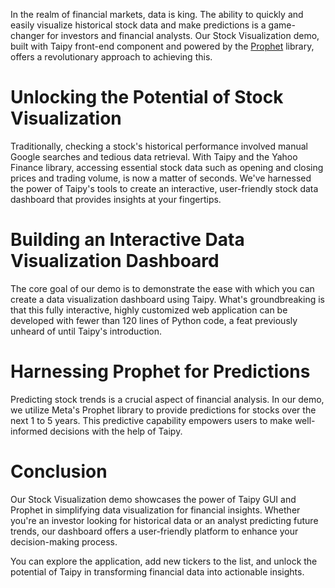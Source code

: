 In the realm of financial markets, data is king. The ability to quickly and easily visualize 
historical stock data and make predictions is a game-changer for investors and financial 
analysts. Our Stock Visualization demo, built with Taipy front-end component and powered by the 
[Prophet](https://facebook.github.io/prophet/docs/quick_start.html) library, offers a 
revolutionary approach to achieving this.


# Unlocking the Potential of Stock Visualization

Traditionally, checking a stock's historical performance involved manual Google searches and 
tedious data retrieval. With Taipy and the Yahoo Finance library, accessing essential stock data 
such as opening and closing prices and trading volume, is now a matter of seconds. We've 
harnessed the power of Taipy's tools to create an interactive, user-friendly stock data 
dashboard that provides insights at your fingertips.


# Building an Interactive Data Visualization Dashboard

The core goal of our demo is to demonstrate the ease with which you can create a data 
visualization dashboard using Taipy. What's groundbreaking is that this fully interactive, 
highly customized web application can be developed with fewer than 120 lines of Python code, a 
feat previously unheard of until Taipy's introduction.


# Harnessing Prophet for Predictions

Predicting stock trends is a crucial aspect of financial analysis. In our demo, we utilize 
Meta's Prophet library to provide predictions for stocks over the next 1 to 5 years. This 
predictive capability empowers users to make well-informed decisions with the help of Taipy.


# Conclusion

Our Stock Visualization demo showcases the power of Taipy GUI and Prophet in simplifying data 
visualization for financial insights. Whether you're an investor looking for historical data or 
an analyst predicting future trends, our dashboard offers a user-friendly platform to enhance 
your decision-making process.

You can explore the application, add new tickers to the list, and unlock the potential of Taipy 
in transforming financial data into actionable insights.
